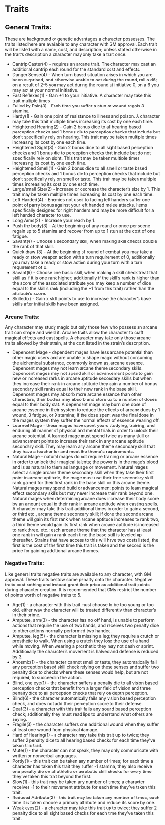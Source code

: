 # Traits

## General Traits:
These are background or genetic advantages a character possesses. The traits listed here are available to any character with GM approval. Each trait will be listed with a name, cost, and description; unless stated otherwise in the trait’s description a character may only take a trait once.
* Cantrip Caster(4) - requires an arcane trait. The character may cast an additional cantrip each round for the standard cost and effects.
* Danger Sense(4) - When turn based situation arises in which you are been surprised, and otherwise unable to act during the round, roll a d6; on a result of 2-5 you may act during the round at initiative 0, on a 6 you may act at your normal initiative.
* Fast Reflexes(1) - Gain +1 to your initiative. A character may take this trait multiple times
* Fulled by Pain(3) - Each time you suffer a stun or wound regain 3 stamina.
* Hardy(1) - Gain one point of resistance to illness and poison. A character may take this trait multiple times increasing its cost by one each time.
* Heightened Hearing(2) - Gain 2 bonus dice to all hearing based perception checks and 1 bonus die to perception checks that include but don’t specifically rely on hearing. This trait may be taken multiple times increasing its cost by one each time.
* Heightened Sight(3) - Gain 2 bonus dice to all sight based perception checks and 1 bonus die to perception checks that include but do not specifically rely on sight. This trait may be taken multiple times increasing its cost by one each time.
* Heightened Smell(1) - Gain 2 bonus dice to all smell or taste based perception checks and 1 bonus die to perception checks that include but don’t specifically rely on smell or taste. This trait may be taken multiple times increasing its cost by one each time.
* Large/small Size(2) - Increase or decrease the character’s size by 1. This trait may be taken multiple times increasing its cost by one each time.
* Left Handed(4) - Enemies not used to facing left handers suffer one point of parry bonus against your left handed melee attacks. Items specifically designed for right handers and may be more difficult for a left handed character to use.
* Long Arms(2) - Increase your reach by 1.
* Push the body(3) - At the beginning of any round or once per scene regain up to 5 stamina and recover from up to 1 stun at the cost of one fatigue.
* Savant(4) - Choose a secondary skill, when making skill checks double the rank of that skill.
* Quick draw (3) - At the beginning of round of combat you may take a ready or stow weapon action with a turn requirement of 0, additionally you may take a ready or stow action during your turn with a turn requirement of 0.
* Savant(6) - Choose one basic skill, when making a skill check treat that skill as if it is one rank higher; additionally if the skill’s rank is higher than the score of the associated attribute you may keep a number of dice equal to the skill’s rank (including the +1 from this trait) rather than the attribute’s score.
* Skilled(x) - Gain x skill points to use to increase the character’s base skills after initial skills have been assigned.

<div class="page-break"></div>

### Arcane Traits:
Any character may study magic but only those few who possess an arcane trait can shape and wield it. Arcane traits allow the character to craft magical effects and cast spells. A character may take only those arcane traits allowed by their strain, at the cost listed in the strain’s description.
* Dependent Mage - dependent mages have less arcane potential than other magic users and are unable to shape magic without consuming the alchemical substance, commonly known as, arcane essence. Dependent mages may not learn arcane theme secondary skills. Dependent mages may not spend skill or advancement points to gain new or increased ranks in arcane aptitude secondary skills but when they increase their rank in arcane aptitude they gain a number of bonus secondary skill ranks equal to their new rank in the base skill. Dependent mages may absorb more arcane essence than other characters; their bodies may absorb and store up to a number of doses equal to their body stat. A dependent mage may burn one dose of arcane essence in their system to reduce the effects of arcane dues by 1 wound, 3 fatigue, or 9 stamina; if the dose spent was the final dose in the mages system they suffer the normal effects of essence wearing off.
* Learned Mage - these mages have spent years studying, training, and enduring all manner of physical and mental trials in order to unlock their arcane potential. A learned mage must spend twice as many skill or advancement points to increase their rank in any arcane aptitude secondary skill. They may learn any arcane theme secondary skill that they have a teacher for and meet the theme's requirements.
* Natural Mage - natural mages do not require training or arcane essence in order to unlock their magical talents; the power is in the mage’s blood and is as natural to them as language or movement. Natural mages select a single arcane theme secondary skill when they take their first point in arcane aptitude, the mage must use their free secondary skill rank gained for their first rank in the base skill on this arcane theme. Natural mages may spend build or advancement points to learn magical effect secondary skills but may never increase their rank beyond one. Natural mages when determining arcane dues increase their body score by an amount equal to their rank in arcane aptitude when casting spells. A character may take this trait additional times in order to gain a second, or third etc., arcane theme secondary skill; if done the second arcane theme will gain its first rank when arcane aptitude increases to rank two, a third theme would gain its first rank when arcane aptitude is increased to rank three, etc.; each arcane theme that the character has at least one rank in will gain a rank each time the base skill is leveled up thereafter. Strains that have access to this will have two costs listed, the first is the cost of the first time this trait is taken and the second is the price for gaining additional arcane themes.
<div class="page-break"></div>

### Negative Traits:
Like general traits negative traits are available to any character, with GM approval. These traits bestow some penalty onto the character. Negative traits cost nothing and instead grant their price as additional trait points during character creation. It is recommended that GMs restrict the number of points worth of negative traits to 5.

* Age(1) - a character with this trait must choose to be too young or too old, either way the character will be treated differently than character’s in their prime.
* Amputee, arm(3) - the character has no off hand, is unable to perform actions that require the use of two hands, and receives two penalty dice to other actions normally performed two handed.
* Amputee, leg(5) - the character is missing a leg; they require a crutch or prosthetic to walk. When using a crutch they lose the use of a hand while moving. When wearing a prosthetic they may not dash or sprint. Additionally the character’s movement is halved and defense is reduced by 3.
* Anosmic(1) - the character cannot smell or taste, they automatically fail any perception based skill check relying on these senses and suffer two penalty dice to checks where these senses would help, but are not required, to succeed in the action.
* Blind, one eye(1) - the character suffers a penalty die to all vision based perception checks that benefit from a larger field of vision and three penalty dice to all perception checks that rely on depth perception.
* Blind(6) - the character automatically fails any vision based perception check, and does not add their perception score to their defense.
* Deaf(3) - a character with this trait fails any sound based perception check; additionally they must read lips to understand what others are saying.
* Fragile(3) - the character suffers one additional wound when they suffer at least one wound from physical damage.
* Hard of Hearing(1) - a character may take this trait up to twice; they suffer 2 penalty dice to all hearing based checks for each time they’ve taken this trait.
* Mute(1) - the character can not speak, they may only communicate with written or nonverbal languages.
* Portly(1) - this trait can be taken any number of times; for each time a character has taken this trait they suffer -1 stamina, they also receive one penalty die on all athletic or acrobatic skill checks for every time they’ve taken this trait beyond the first.
* Slow(1) - this trait may be taken any number of times; a character receives -1 to their movement attribute for each time they’ve taken this trait.
* Reduced Attribute(2) - this trait may be taken any number of times, each time it is taken choose a primary attribute and reduce its score by one.
* Weak eyes(2) - a character may take this trait up to twice; they suffer 2 penalty dice to all sight based checks for each time they’ve taken this trait.
